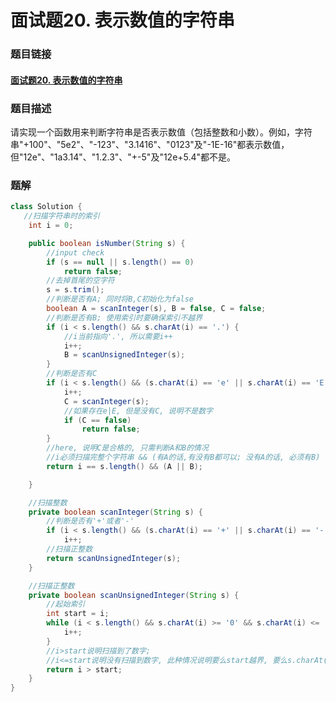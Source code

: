 # 面试题20. 表示数值的字符串

### 题目链接

#### [面试题20. 表示数值的字符串](https://leetcode-cn.com/problems/biao-shi-shu-zhi-de-zi-fu-chuan-lcof/)



### 题目描述

请实现一个函数用来判断字符串是否表示数值（包括整数和小数）。例如，字符串"+100"、"5e2"、"-123"、"3.1416"、"0123"及"-1E-16"都表示数值，但"12e"、"1a3.14"、"1.2.3"、"+-5"及"12e+5.4"都不是。



### 题解

```java
class Solution {
   //扫描字符串时的索引
    int i = 0;

    public boolean isNumber(String s) {
        //input check
        if (s == null || s.length() == 0)
            return false;
        //去掉首尾的空字符
        s = s.trim();
        //判断是否有A; 同时将B,C初始化为false
        boolean A = scanInteger(s), B = false, C = false;
        //判断是否有B; 使用索引时要确保索引不越界
        if (i < s.length() && s.charAt(i) == '.') {
            //i当前指向'.', 所以需要i++
            i++;
            B = scanUnsignedInteger(s);
        }
        //判断是否有C
        if (i < s.length() && (s.charAt(i) == 'e' || s.charAt(i) == 'E')) {
            i++;
            C = scanInteger(s);
            //如果存在e|E, 但是没有C, 说明不是数字
            if (C == false)
                return false;
        }
        //here, 说明C是合格的, 只需判断A和B的情况
        //i必须扫描完整个字符串 && (有A的话,有没有B都可以; 没有A的话, 必须有B)
        return i == s.length() && (A || B);

    }

    //扫描整数
    private boolean scanInteger(String s) {
        //判断是否有'+'或者'-'
        if (i < s.length() && (s.charAt(i) == '+' || s.charAt(i) == '-'))
            i++;
        //扫描正整数
        return scanUnsignedInteger(s);
    }

    //扫描正整数
    private boolean scanUnsignedInteger(String s) {
        //起始索引
        int start = i;
        while (i < s.length() && s.charAt(i) >= '0' && s.charAt(i) <= '9') {
            i++;
        }
        //i>start说明扫描到了数字; 
        //i<=start说明没有扫描到数字, 此种情况说明要么start越界, 要么s.charAt(start)不是数字
        return i > start;
    }
}
```

